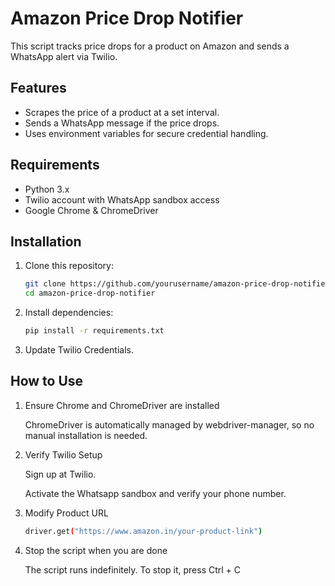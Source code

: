 # Amazon Price Drop Notifier

This script tracks price drops for a product on Amazon and sends a WhatsApp alert via Twilio.

## Features
- Scrapes the price of a product at a set interval.
- Sends a WhatsApp message if the price drops.
- Uses environment variables for secure credential handling.

## Requirements
- Python 3.x
- Twilio account with WhatsApp sandbox access
- Google Chrome & ChromeDriver

## Installation

1. Clone this repository:
   ```bash
   git clone https://github.com/yourusername/amazon-price-drop-notifier.git
   cd amazon-price-drop-notifier

2. Install dependencies:
    ```bash
    pip install -r requirements.txt

3. Update Twilio Credentials.

## How to Use

1. Ensure Chrome and ChromeDriver are installed

   ChromeDriver is automatically managed by webdriver-manager, so no manual installation is needed.

2. Verify Twilio Setup

   Sign up at Twilio.

   Activate the Whatsapp sandbox and verify your phone number.

3. Modify Product URL

    ```bash
    driver.get("https://www.amazon.in/your-product-link")

4. Stop the script when you are done

   The script runs indefinitely. To stop it, press Ctrl + C
